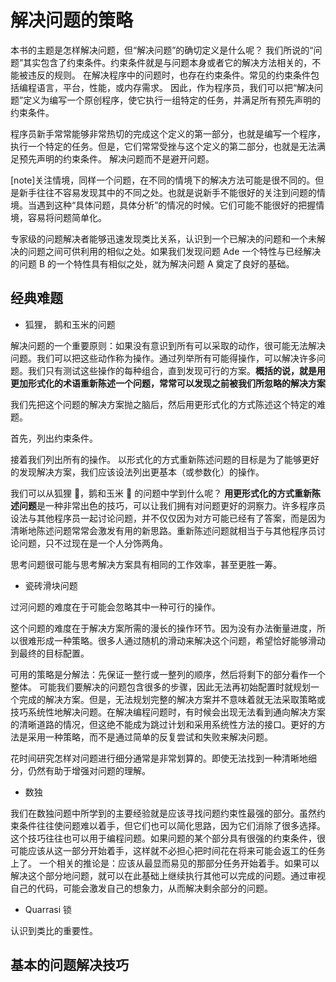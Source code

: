 # 解决问题的策略

本书的主题是怎样解决问题，但“解决问题”的确切定义是什么呢？
我们所说的“问题”其实包含了约束条件。约束条件就是与问题本身或者它的解决方法相关的，不能被违反的规则。
在解决程序中的问题时，也存在约束条件。常见的约束条件包括编程语言，平台，性能，或内存需求。
因此，作为程序员，我们可以把“解决问题”定义为编写一个原创程序，使它执行一组特定的任务，并满足所有预先声明的约束条件。

程序员新手常常能够非常热切的完成这个定义的第一部分，也就是编写一个程序，执行一个特定的任务。但是，它们常常受挫与这个定义的第二部分，也就是无法满足预先声明的约束条件。
解决问题而不是避开问题。

[note]关注情境，同样一个问题，在不同的情境下的解决方法可能是很不同的。但是新手往往不容易发现其中的不同之处。也就是说新手不能很好的关注到问题的情境。当遇到这种“具体问题，具体分析”的情况的时候。它们可能不能很好的把握情境，容易将问题简单化。

专家级的问题解决者能够迅速发现类比关系，认识到一个已解决的问题和一个未解决的问题之间可供利用的相似之处。如果我们发现问题 Ade 一个特性与已经解决的问题 B 的一个特性具有相似之处，就为解决问题 A 奠定了良好的基础。

## 经典难题

- 狐狸， 鹅和玉米的问题

解决问题的一个重要原则：如果没有意识到所有可以采取的动作，很可能无法解决问题。我们可以把这些动作称为操作。通过列举所有可能得操作，可以解决许多问题。我们只有测试这些操作的每种组合，直到发现可行的方案。**概括的说，就是用更加形式化的术语重新陈述一个问题，常常可以发现之前被我们所忽略的解决方案**

我们先把这个问题的解决方案抛之脑后，然后用更形式化的方式陈述这个特定的难题。

首先，列出约束条件。

接着我们列出所有的操作。
以形式化的方式重新陈述问题的目标是为了能够更好的发现解决方案，我们应该设法列出更基本（或参数化）的操作。

我们可以从狐狸 🦊，鹅和玉米 🌽 的问题中学到什么呢？
**用更形式化的方式重新陈述问题**是一种非常出色的技巧，可以让我们拥有对问题更好的洞察力。许多程序员设法与其他程序员一起讨论问题，并不仅仅因为对方可能已经有了答案，而是因为清晰地陈述问题常常会激发有用的新思路。重新陈述问题就相当于与其他程序员讨论问题，只不过现在是一个人分饰两角。

思考问题很可能与思考解决方案具有相同的工作效率，甚至更胜一筹。

- 瓷砖滑块问题

过河问题的难度在于可能会忽略其中一种可行的操作。

这个问题的难度在于解决方案所需的漫长的操作环节。因为没有办法衡量进度，所以很难形成一种策略。很多人通过随机的滑动来解决这个问题，希望恰好能够滑动到最终的目标配置。

可用的策略是分解法：先保证一整行或一整列的顺序，然后将剩下的部分看作一个整体。
可能我们要解决的问题包含很多的步骤，因此无法再初始配置时就规划一个完成的解决方案。但是，无法规划完整的解决方案并不意味着就无法采取策略或技巧系统性地解决问题。在解决编程问题时，有时候会出现无法看到通向解决方案的清晰道路的情况，但这绝不能成为跳过计划和采用系统性方法的接口。更好的方法是采用一种策略，而不是通过简单的反复尝试和失败来解决问题。

花时间研究怎样对问题进行细分通常是非常划算的。即使无法找到一种清晰地细分，仍然有助于增强对问题的理解。

- 数独

我们在数独问题中所学到的主要经验就是应该寻找问题约束性最强的部分。虽然约束条件往往使问题难以着手，但它们也可以简化思路，因为它们消除了很多选择。
这个技巧往往也可以用于编程问题。如果问题的某个部分具有很强的约束条件，很可能应该从这一部分开始着手，这样就不必担心把时间花在将来可能会返工的任务上了。
一个相关的推论是：应该从最显而易见的那部分任务开始着手。如果可以解决这个部分地问题，就可以在此基础上继续执行其他可以完成的问题。通过审视自己的代码，可能会激发自己的想象力，从而解决剩余部分的问题。

- Quarrasi 锁

认识到类比的重要性。

## 基本的问题解决技巧
